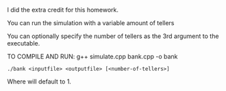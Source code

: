 I did the extra credit for this homework.

You can run the simulation with a variable amount of tellers

You can optionally specify the number of tellers as the 3rd argument to the executable.

TO COMPILE AND RUN:
    g++ simulate.cpp bank.cpp -o bank
    
    ./bank <inputfile> <outputfile> [<number-of-tellers>]
    
Where <number-of-tellers> will default to 1.

